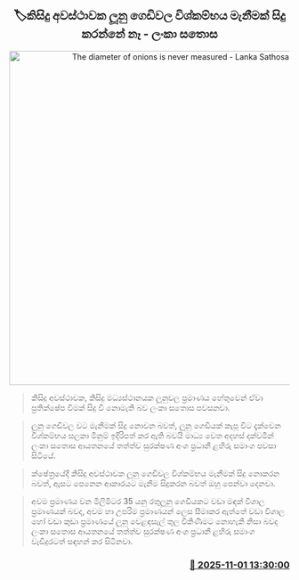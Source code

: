 <p align='center'><b><h2 align='center' title='The diameter of onions is never measured - Lanka Sathosa'>🏷කිසිදු අවස්ථාවක ලූනු ගෙඩිවල විශ්කම්භය මැනීමක් සිදු කරන්නේ නෑ - ලංකා සතොස</h2></b></p>
<p align='center'><img src='https://helakuru.sgp1.cdn.digitaloceanspaces.com/esana/images/lib/lahiru-samanga.jpg' width='600' alt='The diameter of onions is never measured - Lanka Sathosa'></p>

> කිසිදු අවස්ථාවක, කිසිදු මධ්‍යස්ථානයක ලූනුවල ප්‍රමාණය හේතුවෙන් ඒවා ප්‍රතික්ෂේප වීමක් සිදු වී නොමැති බව ලංකා සතොස පවසනවා.

> ලූනු ගෙඩිවල වට මැනීමක් සිදු නොවන බවත්, ලූනු ගෙඩියක් කැපූ විට දැක්වෙන විශ්කම්භය සලකා මිනුම් ඉදිරිපත් කර ඇති බවයි මාධ්‍ය වෙත අදහස් දක්වමින් ලංකා සතොස ආයතනයේ තත්ත්ව සුරක්ෂණ අංශ ප්‍රධානී ළහිරු සමාංග පවසා සිටියේ.

> ක්ෂේත්‍රයේදී කිසිදු අවස්ථාවක ලූනු ගෙඩිවල විශ්කම්භය මැනීමක් සිදු නොකරන බවත්, ඇසට පෙනෙන ආකාරයට මැනීම සිදුකරන බවත් ඔහු පෙන්වා දෙනවා.

> අවම ප්‍රමාණය වන මිලිමිටර 35 යනු රතුලූනු ගෙඩියකට වඩා මඳක් විශාල ප්‍රමාණයක් බවද, අවම හා උපරිම ප්‍රමාණයන් ලෙස සීමාකර ඇත්තේ වඩා විශාල හෝ වඩා කුඩා ප්‍රමාණයේ ලූනු වෙළඳසැල් තුල විකිණීමට නොහැකි නිසා බවද ලංකා සතොස ආයතනයේ තත්ත්ව සුරක්ෂණ අංශ ප්‍රධානී ළහිරු සමාංග වැඩිදුරටත් සඳහන් කර සිටිනවා.



<h3 align='right'><a href='https://www.helakuru.lk/esana/p/115007/'>📅 2025-11-01 13:30:00</a></h3>
